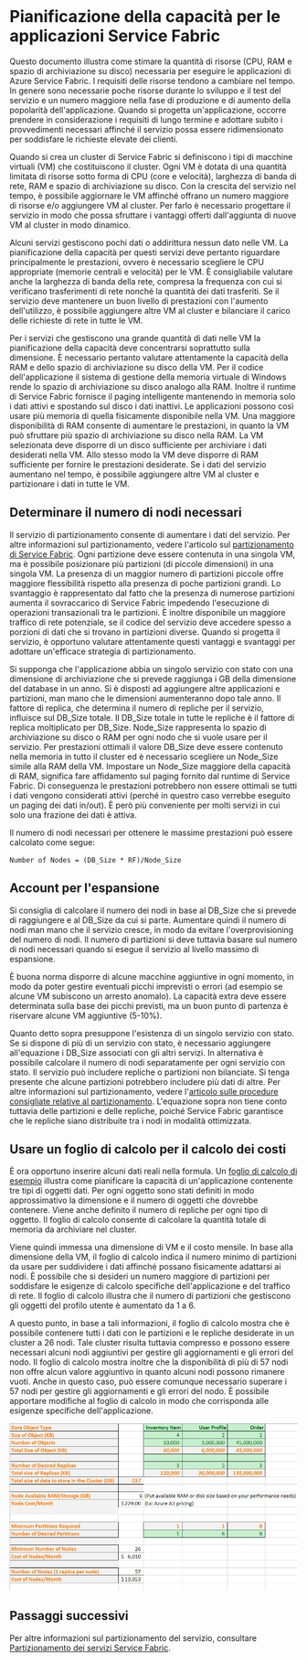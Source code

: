 <properties
   pageTitle="Pianificazione della capacità per le app di Service Fabric | Microsoft Azure"
   description="Descrive come identificare il numero di nodi di calcolo necessari per un'applicazione dell'infrastruttura di servizi"
   services="service-fabric"
   documentationCenter=".net"
   authors="mani-ramaswamy"
   manager="markfuss"
   editor=""/>  

<tags
   ms.service="service-fabric"
   ms.devlang="dotnet"
   ms.topic="article"
   ms.tgt_pltfrm="NA"
   ms.workload="NA"
   ms.date="09/14/2016"
   ms.author="subramar"/>  


# Pianificazione della capacità per le applicazioni Service Fabric


Questo documento illustra come stimare la quantità di risorse (CPU, RAM e spazio di archiviazione su disco) necessaria per eseguire le applicazioni di Azure Service Fabric. I requisiti delle risorse tendono a cambiare nel tempo. In genere sono necessarie poche risorse durante lo sviluppo e il test del servizio e un numero maggiore nella fase di produzione e di aumento della popolarità dell'applicazione. Quando si progetta un'applicazione, occorre prendere in considerazione i requisiti di lungo termine e adottare subito i provvedimenti necessari affinché il servizio possa essere ridimensionato per soddisfare le richieste elevate dei clienti.

 Quando si crea un cluster di Service Fabric si definiscono i tipi di macchine virtuali (VM) che costituiscono il cluster. Ogni VM è dotata di una quantità limitata di risorse sotto forma di CPU (core e velocità), larghezza di banda di rete, RAM e spazio di archiviazione su disco. Con la crescita del servizio nel tempo, è possibile aggiornare le VM affinché offrano un numero maggiore di risorse e/o aggiungere VM al cluster. Per farlo è necessario progettare il servizio in modo che possa sfruttare i vantaggi offerti dall'aggiunta di nuove VM al cluster in modo dinamico.

Alcuni servizi gestiscono pochi dati o addirittura nessun dato nelle VM. La pianificazione della capacità per questi servizi deve pertanto riguardare principalmente le prestazioni, ovvero è necessario scegliere le CPU appropriate (memorie centrali e velocità) per le VM. È consigliabile valutare anche la larghezza di banda della rete, compresa la frequenza con cui si verificano trasferimenti di rete nonché la quantità dei dati trasferiti. Se il servizio deve mantenere un buon livello di prestazioni con l'aumento dell'utilizzo, è possibile aggiungere altre VM al cluster e bilanciare il carico delle richieste di rete in tutte le VM.

Per i servizi che gestiscono una grande quantità di dati nelle VM la pianificazione della capacità deve concentrarsi soprattutto sulla dimensione. È necessario pertanto valutare attentamente la capacità della RAM e dello spazio di archiviazione su disco della VM. Per il codice dell'applicazione il sistema di gestione della memoria virtuale di Windows rende lo spazio di archiviazione su disco analogo alla RAM. Inoltre il runtime di Service Fabric fornisce il paging intelligente mantenendo in memoria solo i dati attivi e spostando sul disco i dati inattivi. Le applicazioni possono così usare più memoria di quella fisicamente disponibile nella VM. Una maggiore disponibilità di RAM consente di aumentare le prestazioni, in quanto la VM può sfruttare più spazio di archiviazione su disco nella RAM. La VM selezionata deve disporre di un disco sufficiente per archiviare i dati desiderati nella VM. Allo stesso modo la VM deve disporre di RAM sufficiente per fornire le prestazioni desiderate. Se i dati del servizio aumentano nel tempo, è possibile aggiungere altre VM al cluster e partizionare i dati in tutte le VM.

## Determinare il numero di nodi necessari

Il servizio di partizionamento consente di aumentare i dati del servizio. Per altre informazioni sul partizionamento, vedere l'articolo sul [partizionamento di Service Fabric](service-fabric-concepts-partitioning.md). Ogni partizione deve essere contenuta in una singola VM, ma è possibile posizionare più partizioni (di piccole dimensioni) in una singola VM. La presenza di un maggior numero di partizioni piccole offre maggiore flessibilità rispetto alla presenza di poche partizioni grandi. Lo svantaggio è rappresentato dal fatto che la presenza di numerose partizioni aumenta il sovraccarico di Service Fabric impedendo l'esecuzione di operazioni transazionali tra le partizioni. È inoltre disponibile un maggiore traffico di rete potenziale, se il codice del servizio deve accedere spesso a porzioni di dati che si trovano in partizioni diverse. Quando si progetta il servizio, è opportuno valutare attentamente questi vantaggi e svantaggi per adottare un'efficace strategia di partizionamento.

Si supponga che l'applicazione abbia un singolo servizio con stato con una dimensione di archiviazione che si prevede raggiunga i GB della dimensione del database in un anno. Si è disposti ad aggiungere altre applicazioni e partizioni, man mano che le dimensioni aumenteranno dopo tale anno. Il fattore di replica, che determina il numero di repliche per il servizio, influisce sul DB\_Size totale. Il DB\_Size totale in tutte le repliche è il fattore di replica moltiplicato per DB\_Size. Node\_Size rappresenta lo spazio di archiviazione su disco o RAM per ogni nodo che si vuole usare per il servizio. Per prestazioni ottimali il valore DB\_Size deve essere contenuto nella memoria in tutto il cluster ed è necessario scegliere un Node\_Size simile alla RAM della VM. Impostare un Node\_Size maggiore della capacità di RAM, significa fare affidamento sul paging fornito dal runtime di Service Fabric. Di conseguenza le prestazioni potrebbero non essere ottimali se tutti i dati vengono considerati attivi (perché in questro caso verrebbe eseguito un paging dei dati in/out). È però più conveniente per molti servizi in cui solo una frazione dei dati è attiva.

Il numero di nodi necessari per ottenere le massime prestazioni può essere calcolato come segue:

```
Number of Nodes = (DB_Size * RF)/Node_Size

```


## Account per l'espansione

Si consiglia di calcolare il numero dei nodi in base al DB\_Size che si prevede di raggiungere e al DB\_Size da cui si parte. Aumentare quindi il numero di nodi man mano che il servizio cresce, in modo da evitare l'overprovisioning del numero di nodi. Il numero di partizioni si deve tuttavia basare sul numero di nodi necessari quando si esegue il servizio al livello massimo di espansione.

È buona norma disporre di alcune macchine aggiuntive in ogni momento, in modo da poter gestire eventuali picchi imprevisti o errori (ad esempio se alcune VM subiscono un arresto anomalo). La capacità extra deve essere determinata sulla base dei picchi previsti, ma un buon punto di partenza è riservare alcune VM aggiuntive (5-10%).

Quanto detto sopra presuppone l'esistenza di un singolo servizio con stato. Se si dispone di più di un servizio con stato, è necessario aggiungere all'equazione i DB\_Size associati con gli altri servizi. In alternativa è possibile calcolare il numero di nodi separatamente per ogni servizio con stato. Il servizio può includere repliche o partizioni non bilanciate. Si tenga presente che alcune partizioni potrebbero includere più dati di altre. Per altre informazioni sul partizionamento, vedere l'[articolo sulle procedure consigliate relative al partizionamento](service-fabric-concepts-partitioning.md). L'equazione sopra non tiene conto tuttavia delle partizioni e delle repliche, poiché Service Fabric garantisce che le repliche siano distribuite tra i nodi in modalità ottimizzata.


## Usare un foglio di calcolo per il calcolo dei costi

È ora opportuno inserire alcuni dati reali nella formula. Un [foglio di calcolo di esempio](https://servicefabricsdkstorage.blob.core.windows.net/publicrelease/SF%20VM%20Cost%20calculator-NEW.xlsx) illustra come pianificare la capacità di un'applicazione contenente tre tipi di oggetti dati. Per ogni oggetto sono stati definiti in modo approssimativo la dimensione e il numero di oggetti che dovrebbe contenere. Viene anche definito il numero di repliche per ogni tipo di oggetto. Il foglio di calcolo consente di calcolare la quantità totale di memoria da archiviare nel cluster.

Viene quindi immessa una dimensione di VM e il costo mensile. In base alla dimensione della VM, il foglio di calcolo indica il numero minimo di partizioni da usare per suddividere i dati affinché possano fisicamente adattarsi ai nodi. È possibile che si desideri un numero maggiore di partizioni per soddisfare le esigenze di calcolo specifiche dell'applicazione e del traffico di rete. Il foglio di calcolo illustra che il numero di partizioni che gestiscono gli oggetti del profilo utente è aumentato da 1 a 6.

A questo punto, in base a tali informazioni, il foglio di calcolo mostra che è possibile contenere tutti i dati con le partizioni e le repliche desiderate in un cluster a 26 nodi. Tale cluster risulta tuttavia compresso e possono essere necessari alcuni nodi aggiuntivi per gestire gli aggiornamenti e gli errori del nodo. Il foglio di calcolo mostra inoltre che la disponibilità di più di 57 nodi non offre alcun valore aggiuntivo in quanto alcuni nodi possono rimanere vuoti. Anche in questo caso, può essere comunque necessario superare i 57 nodi per gestire gli aggiornamenti e gli errori del nodo. È possibile apportare modifiche al foglio di calcolo in modo che corrisponda alle esigenze specifiche dell'applicazione.

![Foglio di calcolo per il calcolo dei costi][Image1]



## Passaggi successivi

Per altre informazioni sul partizionamento del servizio, consultare [Partizionamento dei servizi Service Fabric][10].



<!--Image references-->  
[Image1]: ./media/SF-Cost.png

<!--Link references--In actual articles, you only need a single period before the slash-->  
[10]: service-fabric-concepts-partitioning.md

<!---HONumber=AcomDC_0921_2016-->